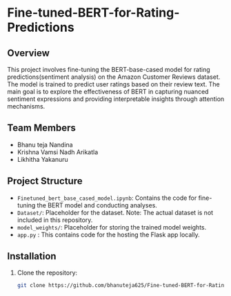 # Fine-tuned-BERT-for-Rating-Predictions

## Overview

This project involves fine-tuning the BERT-base-cased model for rating predictions(sentiment analysis) on the Amazon Customer Reviews dataset. The model is trained to predict user ratings based on their review text. The main goal is to explore the effectiveness of BERT in capturing nuanced sentiment expressions and providing interpretable insights through attention mechanisms.

## Team Members

- Bhanu teja Nandina
- Krishna Vamsi Nadh Arikatla
- Likhitha Yakanuru

## Project Structure

- `Finetuned_bert_base_cased_model.ipynb`: Contains the code for fine-tuning the BERT model and conducting analyses.
- `Dataset/`: Placeholder for the dataset. Note: The actual dataset is not included in this repository.
- `model_weights/`: Placeholder for storing the trained model weights.
- `app.py` : This contains code for the hosting the Flask app locally.

## Installation

1. Clone the repository:

   ```bash
   git clone https://github.com/bhanuteja625/Fine-tuned-BERT-for-Rating-Predictions
